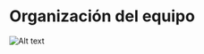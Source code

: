 # Organización del equipo

![Alt text](https://github.com/Fismael18/StefBot/blob/main/Imagenes%20StefBot/13.jpg)
